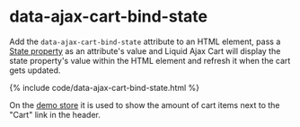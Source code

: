 # data-ajax-cart-bind-state

Add the `data-ajax-cart-bind-state` attribute to an HTML element, pass a [State property](/reference/state/) as an attribute's value and Liquid Ajax Cart will display the state property's value within the HTML element and refresh it when the cart gets updated.

{% include code/data-ajax-cart-bind-state.html %}

On the [demo store](https://liquid-ajax-cart.myshopify.com) it is used to show the amount of cart items next to the "Cart" link in the header.

